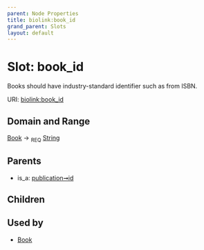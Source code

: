 ```yaml
---
parent: Node Properties
title: biolink:book_id
grand_parent: Slots
layout: default
---
```


# Slot: book_id


Books should have industry-standard identifier such as from ISBN.

URI: [biolink:book_id](https://w3id.org/biolink/vocab/book_id)

## Domain and Range

[Book](Book.md) ->  <sub>REQ</sub> [String](types/String.md)

## Parents

 *  is_a: [publication➞id](publication_id.md)

## Children


## Used by

 * [Book](Book.md)
